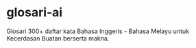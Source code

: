 # glosari-ai
Glosari 300+ daftar kata Bahasa Inggeris - Bahasa Melayu untuk Kecerdasan Buatan berserta makna.
